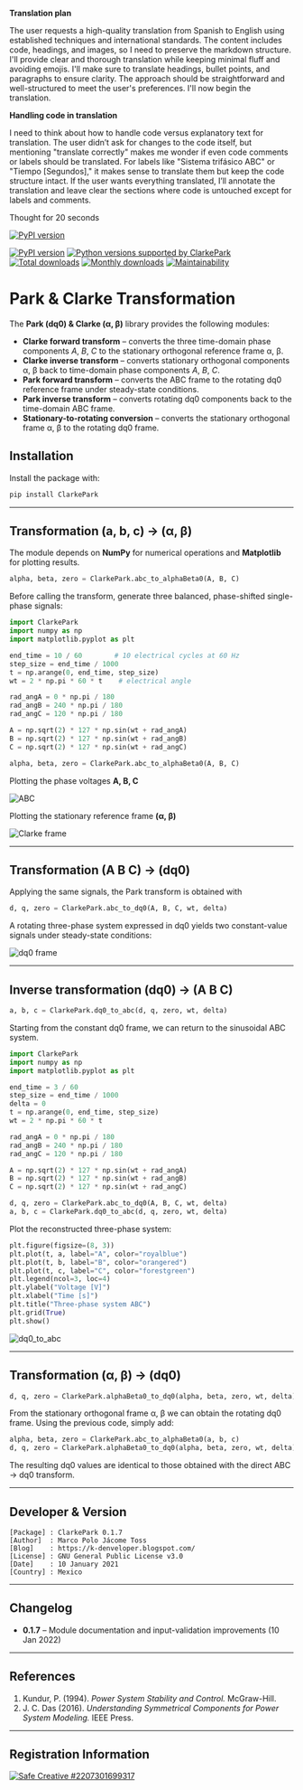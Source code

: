 **Translation plan**

The user requests a high-quality translation from Spanish to English using established techniques and international standards. The content includes code, headings, and images, so I need to preserve the markdown structure. I'll provide clear and thorough translation while keeping minimal fluff and avoiding emojis. I'll make sure to translate headings, bullet points, and paragraphs to ensure clarity. The approach should be straightforward and well-structured to meet the user's preferences. I'll now begin the translation.

**Handling code in translation**

I need to think about how to handle code versus explanatory text for translation. The user didn’t ask for changes to the code itself, but mentioning "translate correctly" makes me wonder if even code comments or labels should be translated. For labels like "Sistema trifásico ABC" or "Tiempo \[Segundos]," it makes sense to translate them but keep the code structure intact.  If the user wants everything translated, I’ll annotate the translation and leave clear the sections where code is untouched except for labels and comments.

Thought for 20 seconds

[![PyPI version](https://i.ibb.co/VVVC5z4/2022-01-10-00-20-11-2.jpg)](https://pypi.org/project/ClarkePark/)

[![PyPI version](https://badge.fury.io/py/ClarkePark.svg)](https://badge.fury.io/py/ClarkePark)
[![Python versions supported by ClarkePark](https://img.shields.io/badge/python-3%20%7C%203.5%20%7C%203.6%20%7C%203.7%20%7C%203.8%20%7C%203.9%20%7C%203.10-blue)](https://pypi.org/project/ClarkePark/)
[![Total downloads](https://pepy.tech/badge/clarkepark)](https://pepy.tech/project/clarkepark)
[![Monthly downloads](https://pepy.tech/badge/clarkepark/month)](https://pepy.tech/project/clarkepark)
[![Maintainability](https://api.codeclimate.com/v1/badges/6abceb2a140780c13d17/maintainability)](https://codeclimate.com/github/jacometoss/ClarkePark/maintainability)

# Park & Clarke Transformation

The **Park (dq0) & Clarke (α, β)** library provides the following modules:

* **Clarke forward transform** – converts the three time-domain phase components *A*, *B*, *C* to the stationary orthogonal reference frame α, β.
* **Clarke inverse transform** – converts stationary orthogonal components α, β back to time-domain phase components *A*, *B*, *C*.
* **Park forward transform** – converts the ABC frame to the rotating dq0 reference frame under steady-state conditions.
* **Park inverse transform** – converts rotating dq0 components back to the time-domain ABC frame.
* **Stationary-to-rotating conversion** – converts the stationary orthogonal frame α, β to the rotating dq0 frame.

## Installation

Install the package with:

```bash
pip install ClarkePark
```

---

## Transformation (a, b, c) → (α, β)

The module depends on **NumPy** for numerical operations and **Matplotlib** for plotting results.

```python
alpha, beta, zero = ClarkePark.abc_to_alphaBeta0(A, B, C)
```

Before calling the transform, generate three balanced, phase-shifted single-phase signals:

```python
import ClarkePark
import numpy as np
import matplotlib.pyplot as plt

end_time = 10 / 60        # 10 electrical cycles at 60 Hz
step_size = end_time / 1000
t = np.arange(0, end_time, step_size)
wt = 2 * np.pi * 60 * t    # electrical angle

rad_angA = 0 * np.pi / 180
rad_angB = 240 * np.pi / 180
rad_angC = 120 * np.pi / 180

A = np.sqrt(2) * 127 * np.sin(wt + rad_angA)
B = np.sqrt(2) * 127 * np.sin(wt + rad_angB)
C = np.sqrt(2) * 127 * np.sin(wt + rad_angC)

alpha, beta, zero = ClarkePark.abc_to_alphaBeta0(A, B, C)
```

Plotting the phase voltages **A, B, C**

![ABC](https://i.ibb.co/59wxgbm/02.jpg)

Plotting the stationary reference frame **(α, β)**

<img src="https://i.ibb.co/gz1krwx/01.jpg" alt="Clarke frame" />

---

## Transformation (A B C) → (dq0)

Applying the same signals, the Park transform is obtained with

```python
d, q, zero = ClarkePark.abc_to_dq0(A, B, C, wt, delta)
```

A rotating three-phase system expressed in dq0 yields two constant-value signals under steady-state conditions:

<img src="https://i.ibb.co/MB3Mk68/03.jpg" alt="dq0 frame"  />

---

## Inverse transformation (dq0) → (A B C)

```python
a, b, c = ClarkePark.dq0_to_abc(d, q, zero, wt, delta)
```

Starting from the constant dq0 frame, we can return to the sinusoidal ABC system.

```python
import ClarkePark
import numpy as np
import matplotlib.pyplot as plt

end_time = 3 / 60
step_size = end_time / 1000
delta = 0
t = np.arange(0, end_time, step_size)
wt = 2 * np.pi * 60 * t

rad_angA = 0 * np.pi / 180
rad_angB = 240 * np.pi / 180
rad_angC = 120 * np.pi / 180

A = np.sqrt(2) * 127 * np.sin(wt + rad_angA)
B = np.sqrt(2) * 127 * np.sin(wt + rad_angB)
C = np.sqrt(2) * 127 * np.sin(wt + rad_angC)

d, q, zero = ClarkePark.abc_to_dq0(A, B, C, wt, delta)
a, b, c = ClarkePark.dq0_to_abc(d, q, zero, wt, delta)
```

Plot the reconstructed three-phase system:

```python
plt.figure(figsize=(8, 3))
plt.plot(t, a, label="A", color="royalblue")
plt.plot(t, b, label="B", color="orangered")
plt.plot(t, c, label="C", color="forestgreen")
plt.legend(ncol=3, loc=4)
plt.ylabel("Voltage [V]")
plt.xlabel("Time [s]")
plt.title("Three-phase system ABC")
plt.grid(True)
plt.show()
```

![dq0\_to\_abc](https://i.ibb.co/gtWbCj7/Figure-2.png)

---

## Transformation (α, β) → (dq0)

```python
d, q, zero = ClarkePark.alphaBeta0_to_dq0(alpha, beta, zero, wt, delta)
```

From the stationary orthogonal frame α, β we can obtain the rotating dq0 frame.
Using the previous code, simply add:

```python
alpha, beta, zero = ClarkePark.abc_to_alphaBeta0(a, b, c)
d, q, zero = ClarkePark.alphaBeta0_to_dq0(alpha, beta, zero, wt, delta)
```

The resulting dq0 values are identical to those obtained with the direct ABC → dq0 transform.

---

## Developer & Version

```text
[Package] : ClarkePark 0.1.7
[Author]  : Marco Polo Jácome Toss
[Blog]    : https://k-denveloper.blogspot.com/
[License] : GNU General Public License v3.0
[Date]    : 10 January 2021
[Country] : Mexico
```

---

## Changelog

* **0.1.7** – Module documentation and input-validation improvements (10 Jan 2022)

---

## References

1. Kundur, P. (1994). *Power System Stability and Control.* McGraw-Hill.
2. J. C. Das (2016). *Understanding Symmetrical Components for Power System Modeling.* IEEE Press.

---

## Registration Information

<a href="https://www.safecreative.org/work/2207301699317" xmlns:cc="http://creativecommons.org/ns#" rel="cc:license"><img src="https://resources.safecreative.org/work/2207301699317/label/standard2-150" style="border:0;" alt="Safe Creative #2207301699317"/></a>
